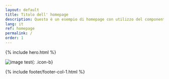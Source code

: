 ```yaml
---
layout: default
title: Titolo dell' homepage
description: Questo è un esempio di homepage con utilizzo del componente "hero"
lang: it
ref: homepage
permalink: /
order: 1
---
```


{% include hero.html %}

![image test](/github_pages-test/assets/images/b.svg){: .icon-b}
<main class="container my-4" markdown="1">

{% include footer/footer-col-1.html %}

</main>

